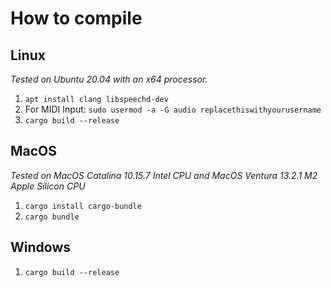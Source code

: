 # How to compile

## Linux

*Tested on Ubuntu 20.04 with an x64 processor.*

1. `apt install clang libspeechd-dev`
2. For MIDI Input: `sudo usermod -a -G audio replacethiswithyourusername`
2. `cargo build --release`

## MacOS

*Tested on MacOS Catalina 10.15.7 Intel CPU and MacOS Ventura 13.2.1 M2 Apple Silicon CPU*

1. `cargo install cargo-bundle`
2. `cargo bundle`

## Windows

1. `cargo build --release`
